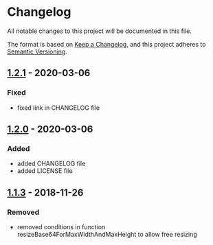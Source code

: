# Changelog
All notable changes to this project will be documented in this file.

The format is based on [Keep a Changelog](https://keepachangelog.com/en/1.0.0/),
and this project adheres to [Semantic Versioning](https://semver.org/spec/v2.0.0.html).

## [1.2.1] - 2020-03-06
### Fixed
- fixed link in CHANGELOG file

## [1.2.0] - 2020-03-06
### Added
- added CHANGELOG file
- added LICENSE file

## [1.1.3] - 2018-11-26
### Removed
- removed conditions in function resizeBase64ForMaxWidthAndMaxHeight to allow free resizing

[Unreleased]: https://github.com/hendrik-scholz/resize-base64/compare/1.2.1...HEAD
[1.2.1]: https://github.com/hendrik-scholz/resize-base64/compare/1.2.0...1.2.1
[1.2.0]: https://github.com/hendrik-scholz/resize-base64/compare/1.1.3...1.2.0
[1.1.3]: https://github.com/hendrik-scholz/resize-base64/releases/tag/1.1.3